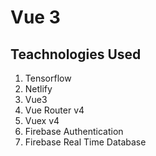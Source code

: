 # Vue 3

## Teachnologies Used

1. Tensorflow
2. Netlify
3. Vue3
4. Vue Router v4
5. Vuex v4
6. Firebase Authentication
7. Firebase Real Time Database

